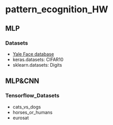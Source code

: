# pattern_ecognition_HW
## MLP
### Datasets
* [Yale Face database](http://vision.ucsd.edu/content/yale-face-database)
* keras.datasets: CIFAR10
* sklearn.datasets: Digits

## MLP&CNN
### Tensorflow_Datasets 
* cats_vs_dogs
* horses_or_humans
* eurosat

